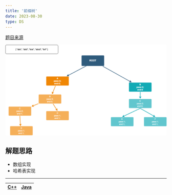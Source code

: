 ```yaml
---
title: '前缀树'
date: 2023-08-30
type: DS
---
```


[题目来源](https://leetcode.cn/problems/implement-trie-ii-prefix-tree/)

![前缀树](/public/images/ds/trie.png)

## 解题思路

- 数组实现
- 哈希表实现

<hr/>

| [C++](https://github.com/ZhengKe996/DS/blob/main/src/trie/trie.cpp) | [Java](https://github.com/ZhengKe996/DS/blob/main/src/trie/trie.java) |
| :-----------------------------------------------------------------: | :-------------------------------------------------------------------: |
